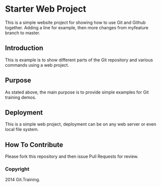 # Starter Web Project

This is a simple website project for
showing how to use Git and Github together. Adding a line for example, then more changes from myfeature branch to master.

## Introduction

This is example is to show different parts
of the Git repository and various commands
using a web project.

## Purpose

As stated above, the main purpose is to
provide simple examples for Git training 
demos.

## Deployment

This is a simple web project, deployment
can be on any web server or even local
file system.

## How To Contribute

Please fork this repository and then issue Pull 
Requests for review.

### Copyright

2014 Git.Training.
